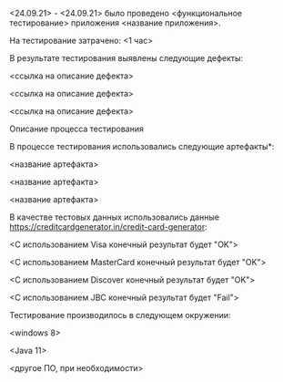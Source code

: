 <24.09.21> - <24.09.21> было проведено <функциональное тестирование> приложения <название приложения>.

На тестирование затрачено: <1 час>

В результате тестирования выявлены следующие дефекты:

<ссылка на описание дефекта>

<ссылка на описание дефекта>

<ссылка на описание дефекта>

Описание процесса тестирования


В процессе тестирования использовались следующие артефакты*:


<название артефакта>

<название артефакта>

<название артефакта>

В качестве тестовых данных использовались данные https://creditcardgenerator.in/credit-card-generator:

<С использованием Visa конечный результат будет "OK">

<С использованием MasterCard конечный результат будет "OK">

<С использованием Discover конечный результат будет "OK">

<С использованием JBC конечный результат будет "Fail">

Тестирование производилось в следующем окружении:

<windows 8>

<Java 11>

<другое ПО, при необходимости>